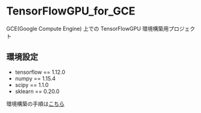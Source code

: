 # TensorFlowGPU_for_GCE
GCE(Google Compute Engine) 上での TensorFlowGPU 環境構築用プロジェクト

## 環境設定
* tensorflow == 1.12.0
* numpy == 1.15.4
* scipy == 1.1.0
* sklearn == 0.20.0
 
環境構築の手順は[こちら](https://github.com/fumiyo0607/TensorFlowGPU_for_GCE/wiki/01_%E7%92%B0%E5%A2%83%E6%A7%8B%E7%AF%89)

